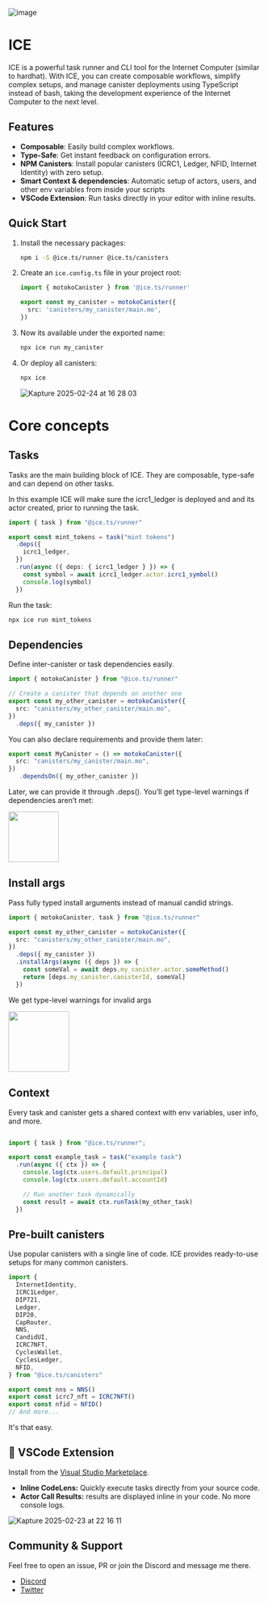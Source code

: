 ![image](https://github.com/user-attachments/assets/90c9aaeb-8421-4595-bd29-89b046636dda)


# ICE

ICE is a powerful task runner and CLI tool for the Internet Computer (similar to hardhat). With ICE, you can create composable workflows, simplify complex setups, and manage canister deployments using TypeScript instead of bash, taking the development experience of the Internet Computer to the next level.

## Features

- **Composable**: Easily build complex workflows.
- **Type-Safe**: Get instant feedback on configuration errors.
- **NPM Canisters**: Install popular canisters (ICRC1, Ledger, NFID, Internet Identity) with zero setup.
- **Smart Context & dependencies**: Automatic setup of actors, users, and other env variables from inside your scripts
- **VSCode Extension**: Run tasks directly in your editor with inline results.

## Quick Start

1. Install the necessary packages:
   ```bash
   npm i -S @ice.ts/runner @ice.ts/canisters
   ```

2. Create an `ice.config.ts` file in your project root:
   ```typescript
   import { motokoCanister } from '@ice.ts/runner'

   export const my_canister = motokoCanister({
     src: 'canisters/my_canister/main.mo',
   })
   ```

3. Now its available under the exported name:
   ```bash
   npx ice run my_canister
   ```

4. Or deploy all canisters:
   ```bash
   npx ice
   ```


   ![Kapture 2025-02-24 at 16 28 03](https://github.com/user-attachments/assets/877aa26e-c8f6-4120-8cd5-df6276f1121d)

# Core concepts

## Tasks

Tasks are the main building block of ICE. They are composable, type-safe and can depend on other tasks.

In this example ICE will make sure the icrc1_ledger is deployed and and its actor created, prior to running the task.

```typescript
import { task } from "@ice.ts/runner"

export const mint_tokens = task("mint tokens")
  .deps({
    icrc1_ledger,
  })
  .run(async ({ deps: { icrc1_ledger } }) => {
    const symbol = await icrc1_ledger.actor.icrc1_symbol()
    console.log(symbol)
  })
```

Run the task:

```bash
npx ice run mint_tokens
```

## Dependencies

Define inter-canister or task dependencies easily.

```typescript
import { motokoCanister } from "@ice.ts/runner"

// Create a canister that depends on another one
export const my_other_canister = motokoCanister({
  src: "canisters/my_other_canister/main.mo",
})
  .deps({ my_canister })
```

You can also declare requirements and provide them later:

```typescript
export const MyCanister = () => motokoCanister({
  src: "canisters/my_canister/main.mo",
})
   .dependsOn({ my_other_canister })
```
Later, we can provide it through .deps().
You’ll get type-level warnings if dependencies aren’t met:

<img src="https://github.com/user-attachments/assets/eca864f2-69ce-4d15-b82b-67b1b5f9224f" height="100">


## Install args

Pass fully typed install arguments instead of manual candid strings.

```typescript
import { motokoCanister, task } from "@ice.ts/runner"

export const my_other_canister = motokoCanister({
  src: "canisters/my_other_canister/main.mo",
})
  .deps({ my_canister })
  .installArgs(async ({ deps }) => {
    const someVal = await deps.my_canister.actor.someMethod()
    return [deps.my_canister.canisterId, someVal]
  })
```

We get type-level warnings for invalid args

<img src="https://github.com/user-attachments/assets/ce5b11db-810e-4a6b-b1b0-60421445cddf" height="120">


## Context

Every task and canister gets a shared context with env variables, user info, and more.

```typescript

import { task } from "@ice.ts/runner";

export const example_task = task("example task")
  .run(async ({ ctx }) => {
    console.log(ctx.users.default.principal)
    console.log(ctx.users.default.accountId)

    // Run another task dynamically
    const result = await ctx.runTask(my_other_task)
  })
```

## Pre-built canisters

Use popular canisters with a single line of code. ICE provides ready-to-use setups for many common canisters.

```typescript
import {
  InternetIdentity,
  ICRC1Ledger,
  DIP721,
  Ledger,
  DIP20,
  CapRouter,
  NNS,
  CandidUI,
  ICRC7NFT,
  CyclesWallet,
  CyclesLedger,
  NFID,
} from "@ice.ts/canisters"

export const nns = NNS()
export const icrc7_nft = ICRC7NFT()
export const nfid = NFID()
// And more...
```
It's that easy.

## 🔌 VSCode Extension

Install from the [Visual Studio Marketplace](https://marketplace.visualstudio.com/items?itemName=MioQuispe.vscode-ice-extension).


- **Inline CodeLens:** Quickly execute tasks directly from your source code.
- **Actor Call Results:** results are displayed inline in your code. No more console logs.

![Kapture 2025-02-23 at 22 16 11](https://github.com/user-attachments/assets/66bfbea1-ca18-4b1e-8b91-a16bf37d7aea)


## Community & Support

Feel free to open an issue, PR or join the Discord and message me there.

- [Discord](https://discord.gg/SdeC8PF69M)
- [Twitter](https://twitter.com/antimaximal)
